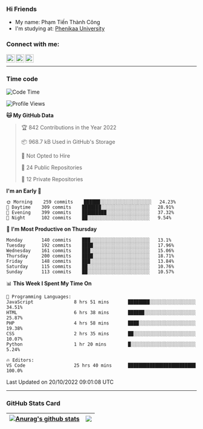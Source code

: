 ### Hi Friends

- My name: Phạm Tiến Thành Công
- I'm studying at: [Phenikaa University]


### Connect with me:
[<img align="left" alt="PhamTienThanhCong | Facebook" width="22px" src="https://upload.wikimedia.org/wikipedia/commons/thumb/1/16/Facebook-icon-1.png/640px-Facebook-icon-1.png" />][facebook]
[<img align="left" alt="PhamTienThanhCong | Zalo" width="22px" src="https://www.anphatpc.com.vn/template/anphat_2020v2/images/icon-zalo.jpg" />][zalo]
[<img align="left" alt="PhamTienThanhCong | LinkedIn" width="22px" src="https://cdn3.iconfinder.com/data/icons/inficons/512/linkedin.png" />][linkedin]

<br />

---

### Time code

<!--START_SECTION:waka-->
![Code Time](http://img.shields.io/badge/Code%20Time-631%20hrs%201%20min-blue)

![Profile Views](http://img.shields.io/badge/Profile%20Views-17-blue)

**🐱 My GitHub Data** 

> 🏆 842 Contributions in the Year 2022
 > 
> 📦 968.7 kB Used in GitHub's Storage 
 > 
> 🚫 Not Opted to Hire
 > 
> 📜 24 Public Repositories 
 > 
> 🔑 12 Private Repositories  
 > 
**I'm an Early 🐤** 

```text
🌞 Morning    259 commits    ██████░░░░░░░░░░░░░░░░░░░   24.23% 
🌆 Daytime    309 commits    ███████░░░░░░░░░░░░░░░░░░   28.91% 
🌃 Evening    399 commits    █████████░░░░░░░░░░░░░░░░   37.32% 
🌙 Night      102 commits    ██░░░░░░░░░░░░░░░░░░░░░░░   9.54%

```
📅 **I'm Most Productive on Thursday** 

```text
Monday       140 commits    ███░░░░░░░░░░░░░░░░░░░░░░   13.1% 
Tuesday      192 commits    ████░░░░░░░░░░░░░░░░░░░░░   17.96% 
Wednesday    161 commits    ███░░░░░░░░░░░░░░░░░░░░░░   15.06% 
Thursday     200 commits    ████░░░░░░░░░░░░░░░░░░░░░   18.71% 
Friday       148 commits    ███░░░░░░░░░░░░░░░░░░░░░░   13.84% 
Saturday     115 commits    ██░░░░░░░░░░░░░░░░░░░░░░░   10.76% 
Sunday       113 commits    ██░░░░░░░░░░░░░░░░░░░░░░░   10.57%

```


📊 **This Week I Spent My Time On** 

```text
💬 Programming Languages: 
JavaScript               8 hrs 51 mins       ████████░░░░░░░░░░░░░░░░░   34.51% 
HTML                     6 hrs 38 mins       ██████░░░░░░░░░░░░░░░░░░░   25.87% 
PHP                      4 hrs 58 mins       ████░░░░░░░░░░░░░░░░░░░░░   19.38% 
CSS                      2 hrs 35 mins       ██░░░░░░░░░░░░░░░░░░░░░░░   10.07% 
Python                   1 hr 20 mins        █░░░░░░░░░░░░░░░░░░░░░░░░   5.24%

🔥 Editors: 
VS Code                  25 hrs 40 mins      █████████████████████████   100.0%

```


 Last Updated on 20/10/2022 09:01:08 UTC
<!--END_SECTION:waka-->

---

### GitHub Stats Card

| <a href="https://github.com/phamtienthanhcong"><img align="center" src="https://github-readme-stats.vercel.app/api?username=PhamTienThanhCong&show_icons=true&include_all_commits=true&theme=buefy&hide_border=true&theme=ocean_dark" alt="Anurag's github stats" /></a> | <a href="https://github.com/phamtienthanhcong"><img align="center" src="https://github-readme-stats.vercel.app/api/top-langs/?username=PhamTienThanhCong&layout=compact&theme=buefy&hide_border=true&theme=ocean_dark" /></a> |
| ------------- | ------------- |

[Phenikaa University]: https://phenikaa-uni.edu.vn/vi
[facebook]: https://www.facebook.com/phamtienthanhcong
[linkedin]: https://linkedin.com/in/phamtienthanhcong
[zalo]: https://zalo.me/0396396332
[tiktok]: https://www.tiktok.com/@phamtienthanhcong
[web]: https://github.com/PhamTienThanhCong/web_dev
[min project]: https://github.com/PhamTienThanhCong/Project-Of-Web
[c and cpp]: https://github.com/PhamTienThanhCong/Code_C_and_Cpro
[python]: https://github.com/PhamTienThanhCong/Python_beginer
